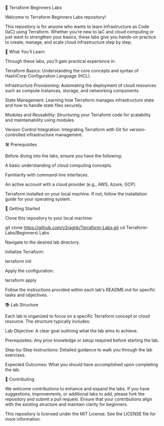 🌱 Terraform Beginners Labs

Welcome to Terraform Beginners Labs repository! 

This repository is for anyone who wants to learn Infrastructure as Code (IaC) using Terraform. Whether you’re new to IaC and cloud computing or just want to strengthen your basics, these labs give you hands-on practice to create, manage, and scale cloud infrastructure step by step.

📘 What You'll Learn

Through these labs, you'll gain practical experience in:

Terraform Basics: Understanding the core concepts and syntax of HashiCorp Configuration Language (HCL).

Infrastructure Provisioning: Automating the deployment of cloud resources such as compute instances, storage, and networking components.

State Management: Learning how Terraform manages infrastructure state and how to handle state files securely.

Modules and Reusability: Structuring your Terraform code for scalability and maintainability using modules.

Version Control Integration: Integrating Terraform with Git for version-controlled infrastructure management.

🛠️ Prerequisites

Before diving into the labs, ensure you have the following:

A basic understanding of cloud computing concepts.

Familiarity with command-line interfaces.

An active account with a cloud provider (e.g., AWS, Azure, GCP).

Terraform installed on your local machine. If not, follow the installation guide
 for your operating system.

🚀 Getting Started

Clone this repository to your local machine:

git clone https://github.com/v2raghk/Terraform-Labs.git
cd Terraform-Labs/Beginners\ Labs

Navigate to the desired lab directory.

Initialize Terraform:

terraform init

Apply the configuration:

terraform apply

Follow the instructions provided within each lab's README.md for specific tasks and objectives.

📚 Lab Structure

Each lab is organized to focus on a specific Terraform concept or cloud resource. The structure typically includes:

Lab Objective: A clear goal outlining what the lab aims to achieve.

Prerequisites: Any prior knowledge or setup required before starting the lab.

Step-by-Step Instructions: Detailed guidance to walk you through the lab exercises.

Expected Outcomes: What you should have accomplished upon completing the lab.

🤝 Contributing

We welcome contributions to enhance and expand the labs. If you have suggestions, improvements, or additional labs to add, please fork the repository and submit a pull request. Ensure that your contributions align with the existing structure and maintain clarity for beginners.



This repository is licensed under the MIT License. See the LICENSE
 file for more information.
